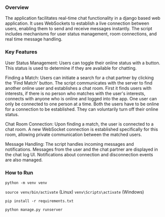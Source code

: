 ### Overview

The application facilitates real-time chat functionality in a django based web application. It uses WebSockets to
establish a live connection between users, enabling them to send and receive messages instantly. The script includes
mechanisms for user status management, room connections, and real time message handling.

### Key Features

User Status Management: Users can toggle their online status with a button. This status is used to determine if they are
available for chatting.

Finding a Match: Users can initiate a search for a chat partner by clicking the 'Find Match' button. The script
communicates with the server to find another online user and establishes a chat room. First it finds users with
interests, if there is no person who matches with the user's interests, connects with anyone who is online and logged
into the app.
One user can only be connected to one person at a time. Both the users have to be online for a connection to be
established. They can voluntarily turn off their online status.

Chat Room Connection: Upon finding a match, the user is connected to a chat room. A new WebSocket connection is
established specifically for this room, allowing private communication between the matched users.

Message Handling: The script handles incoming messages and notifications. Messages from the user and the chat partner
are displayed in the chat log UI. Notifications about connection and disconnection events are also managed.

### How to Run
```python -m venv venv```

`source venv/bin/activate` (Linux) `venv\Scripts\activate` (Windows)

`pip install -r requirements.txt`

`python manage.py runserver`
